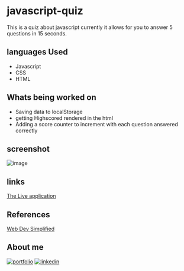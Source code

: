 # javascript-quiz

This is a quiz about javascript currently it allows for you to answer 5 questions in 15 seconds.

## languages Used
- Javascript
- CSS
- HTML

## Whats being worked on
- Saving data to localStorage
- getting Highscored rendered in the html
- Adding a score counter to increment with each question answered correctly

## screenshot
![image](https://user-images.githubusercontent.com/98612225/185834387-74570e57-8d9b-4b0b-a27a-e270fcda8c30.png)


## links
[The Live application](https://jaydencowley.github.io/javascript-quiz/)

## References
[Web Dev Simplified](https://www.youtube.com/watch?v=riDzcEQbX6k)

## About me

[![portfolio](https://img.shields.io/badge/my_portfolio-000?style=for-the-badge&logo=ko-fi&logoColor=white)](https://jaydencowley.github.io/Portfolio/)
[![linkedin](https://img.shields.io/badge/linkedin-0A66C2?style=for-the-badge&logo=linkedin&logoColor=white)](https://www.linkedin.com/in/jayden-cowley-5b5429230/)
